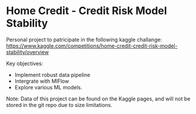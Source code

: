 # Home Credit - Credit Risk Model Stability

Personal project to patricipate in the following kaggle challange:
https://www.kaggle.com/competitions/home-credit-credit-risk-model-stability/overview

Key objectives:

 * Implement robust data pipeline
 * Intergrate with MlFlow
 * Explore various ML models.

Note: 
 Data of this project can be found on the Kaggle pages, and will not be stored in the git repo due to size limitations. 
